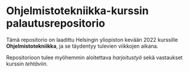 # Ohjelmistotekniikka-kurssin palautusrepositorio

Tämä repositorio on laadittu Helsingin yliopiston kevään 2022 kurssille **Ohjelmistotekniikka**, ja se täydentyy tulevien viikkojen aikana.

Repositorioon tulee myöhemmin aloitettava *harjoitustyö* sekä vastaukset kurssin *tehtäviin*.
